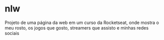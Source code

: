 # nlw
Projeto de uma página da web em um curso da Rocketseat, onde mostra o meu rosto, os jogos que gosto, streamers que assisto e minhas redes sociais
